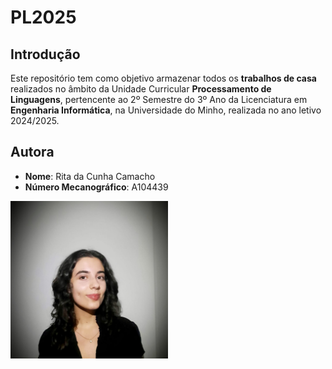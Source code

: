 # PL2025

## Introdução

Este repositório tem como objetivo armazenar todos os **trabalhos de casa** realizados no âmbito da Unidade Curricular **Processamento de Linguagens**, pertencente ao 2º Semestre do 3º Ano da Licenciatura em **Engenharia Informática**, na Universidade do Minho, realizada no ano letivo 2024/2025.

## Autora

- **Nome**: Rita da Cunha Camacho
- **Número Mecanográfico**: A104439

<img src=".github/assets/profile_picture.jpeg" alt="Rita Camacho" style="width: 50%;">
